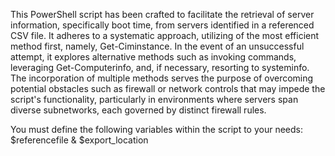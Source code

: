 This PowerShell script has been crafted to facilitate the retrieval of server information, specifically boot time, from servers identified in a referenced CSV file. It adheres to a systematic approach, utilizing of the most efficient method first, namely, Get-Ciminstance. In the event of an unsuccessful attempt, it explores alternative methods such as invoking commands, leveraging Get-Computerinfo, and, if necessary, resorting to systeminfo. The incorporation of multiple methods serves the purpose of overcoming potential obstacles such as firewall or network controls that may impede the script's functionality, particularly in environments where servers span diverse subnetworks, each governed by distinct firewall rules.

You must define the following variables within the script to your needs: 
$referencefile & $export_location 

